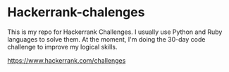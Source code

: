 # Hackerrank-chalenges

This is my repo for Hackerrank Challenges.
I usually use Python and Ruby languages to solve them.
At the moment, I'm doing the 30-day code challenge to improve my logical skills.

https://www.hackerrank.com/challenges
